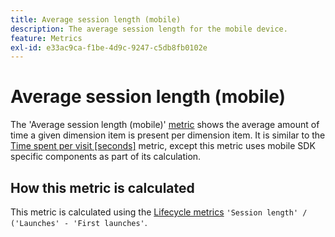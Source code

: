 ```yaml
---
title: Average session length (mobile)
description: The average session length for the mobile device.
feature: Metrics
exl-id: e33ac9ca-f1be-4d9c-9247-c5db8fb0102e
---
```

# Average session length (mobile)

The 'Average session length (mobile)' [metric](overview.md) shows the average amount of time a given dimension item is present per dimension item. It is similar to the [Time spent per visit [seconds]](https://experienceleague.adobe.com/docs/analytics/components/metrics/time-spent-per-visit.html) metric, except this metric uses mobile SDK specific components as part of its calculation.

## How this metric is calculated

This metric is calculated using the [Lifecycle metrics](https://developer.adobe.com/client-sdks/documentation/mobile-core/lifecycle/metrics/) `'Session length' / ('Launches' - 'First launches'`.
